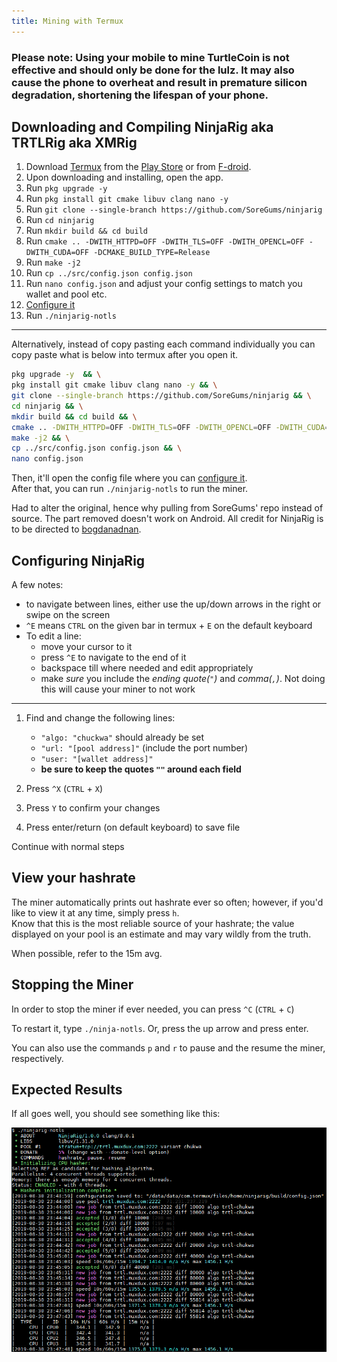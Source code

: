 ```yaml
---
title: Mining with Termux
---
```


### Please note: Using your mobile to mine TurtleCoin is not effective and should only be done for the lulz. It may also cause the phone to overheat and result in premature silicon degradation, shortening the lifespan of your phone.

## Downloading and Compiling NinjaRig aka TRTLRig aka XMRig

1. Download [Termux](https://termux.com) from the [Play Store](https://play.google.com/store/apps/details?id=com.termux) 
   or from [F-droid](https://f-droid.org/repository/browse/?fdid=com.termux).
2. Upon downloading and installing, open the app.
3. Run `pkg upgrade -y`
4. Run `pkg install git cmake libuv clang nano -y`
5. Run `git clone --single-branch https://github.com/SoreGums/ninjarig`
6. Run `cd ninjarig`
7. Run `mkdir build && cd build`
8.  Run `cmake .. -DWITH_HTTPD=OFF -DWITH_TLS=OFF -DWITH_OPENCL=OFF -DWITH_CUDA=OFF -DCMAKE_BUILD_TYPE=Release`
9.  Run `make -j2`
10. Run `cp ../src/config.json config.json`
11. Run `nano config.json` and adjust your config settings to match you wallet and pool etc.
12. [Configure it](#configuring-ninjarig)
13. Run `./ninjarig-notls`

---

Alternatively, instead of copy pasting each command individually you can copy paste what is below into termux after you open it. 

```bash
pkg upgrade -y  && \
pkg install git cmake libuv clang nano -y && \
git clone --single-branch https://github.com/SoreGums/ninjarig && \
cd ninjarig && \
mkdir build && cd build && \
cmake .. -DWITH_HTTPD=OFF -DWITH_TLS=OFF -DWITH_OPENCL=OFF -DWITH_CUDA=OFF -DCMAKE_BUILD_TYPE=Release && \
make -j2 && \
cp ../src/config.json config.json && \
nano config.json
```

Then, it'll open the config file where you can [configure it](#configuring-ninjarig).  
After that, you can run `./ninjarig-notls` to run the miner.
  
Had to alter the original, hence why pulling from SoreGums' repo instead of source. The part removed doesn't work on Android. All credit for NinjaRig is to be directed to [bogdanadnan](https://github.com/turtlecoin/ninjarig).

## Configuring NinjaRig

A few notes:
- to navigate between lines, either use the up/down arrows in the right or swipe on the screen
- `^E` means `CTRL` on the given bar in termux + `E` on the default keyboard
- To edit a line:
  - move your cursor to it
  - press `^E` to navigate to the end of it
  - backspace till where needed and edit appropriately
  - make *sure* you include the *ending quote(`"`)* and *comma(`,`)*. Not doing this will cause your miner to not work

---

1. Find and change the following lines:
   * `"algo: "chuckwa"` should already be set
   * `"url: "[pool address]"` (include the port number)
   * `"user: "[wallet address]"`
   * **be sure to keep the quotes `""` around each field**

2. Press `^X` (`CTRL` + `X`)
3. Press `Y` to confirm your changes
4. Press enter/return (on default keyboard) to save file

Continue with normal steps

## View your hashrate

The miner automatically prints out hashrate ever so often; however, if you'd like to view it at any time, simply press `h`.  
Know that this is the most reliable source of your hashrate; the value displayed on your pool is an estimate and may vary wildly from the truth. 

When possible, refer to the 15m avg.

## Stopping the Miner
In order to stop the miner if ever needed, you can press `^C` (`CTRL` + `C`)  

To restart it, type `./ninja-notls`. Or, press the up arrow and press enter.

You can also use the commands `p` and `r` to pause and the resume the miner, respectively.

## Expected Results

If all goes well, you should see something like this:

![termux-miner](../../assets/termux-miner.png)
